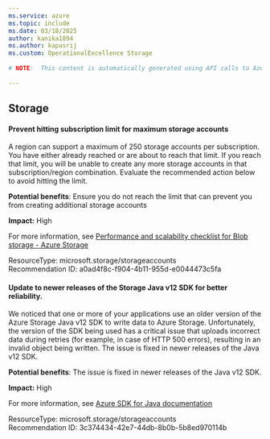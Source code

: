 ```yaml
---
ms.service: azure
ms.topic: include
ms.date: 03/18/2025
author: kanika1894
ms.author: kapasrij
ms.custom: OperationalExcellence Storage
  
# NOTE:  This content is automatically generated using API calls to Azure. Any edits made on these files will be overwritten in the next run of the script. 
  
---
```

  
## Storage  
  
<!--a0ad4f8c-f904-4b11-955d-e0044473c5fa_begin-->

#### Prevent hitting subscription limit for maximum storage accounts  
  
A region can support a maximum of 250 storage accounts per subscription. You have either already reached or are about to reach that limit. If you reach that limit, you will be unable to create any more storage accounts in that subscription/region combination. Evaluate the recommended action below to avoid hitting the limit.  
  
**Potential benefits**: Ensure you do not reach the limit that can prevent you from creating additional storage accounts  

**Impact:** High
  
For more information, see [Performance and scalability checklist for Blob storage - Azure Storage](https://aka.ms/subscalelimit)  

ResourceType: microsoft.storage/storageaccounts  
Recommendation ID: a0ad4f8c-f904-4b11-955d-e0044473c5fa  


<!--a0ad4f8c-f904-4b11-955d-e0044473c5fa_end-->

<!--3c374434-42e7-44db-8b0b-5b8ed970114b_begin-->

#### Update to newer releases of the Storage Java v12 SDK for better reliability.  
  
We noticed that one or more of your applications use an older version of the Azure Storage Java v12 SDK to write data to Azure Storage. Unfortunately, the version of the SDK being used has a critical issue that uploads incorrect data during retries (for example, in case of HTTP 500 errors), resulting in an invalid object being written. The issue is fixed in newer releases of the Java v12 SDK.  
  
**Potential benefits**: The issue is fixed in newer releases of the Java v12 SDK.  

**Impact:** High
  
For more information, see [Azure SDK for Java documentation](/azure/developer/java/sdk/?view=azure-java-stable)  

ResourceType: microsoft.storage/storageaccounts  
Recommendation ID: 3c374434-42e7-44db-8b0b-5b8ed970114b  


<!--3c374434-42e7-44db-8b0b-5b8ed970114b_end-->

<!--articleBody-->
